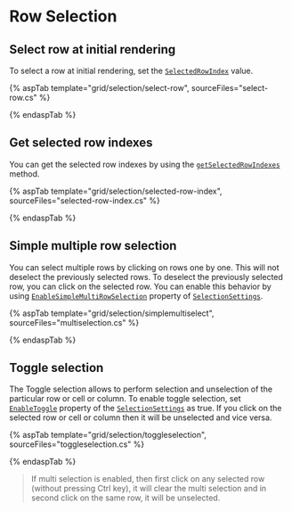 # Row Selection

## Select row at initial rendering

To select a row at initial rendering, set the [`SelectedRowIndex`](https://help.syncfusion.com/cr/aspnetcore-js2/Syncfusion.EJ2.Grids.Grid.html#Syncfusion_EJ2_Grids_Grid_SelectedRowIndex) value.

{% aspTab template="grid/selection/select-row", sourceFiles="select-row.cs" %}

{% endaspTab %}

## Get selected row indexes

You can get the selected row indexes by using the [`getSelectedRowIndexes`](https://ej2.syncfusion.com/documentation/api/grid/#getselectedrowindexes) method.

{% aspTab template="grid/selection/selected-row-index", sourceFiles="selected-row-index.cs" %}

{% endaspTab %}

## Simple multiple row selection

You can select multiple rows by clicking on rows one by one. This will not deselect the previously selected rows. To deselect the previously selected row, you can click on the  selected row. You can enable this behavior by using [`EnableSimpleMultiRowSelection`](https://help.syncfusion.com/cr/aspnetcore-js2/Syncfusion.EJ2.Grids.GridSelectionSettings.html#Syncfusion_EJ2_Grids_GridSelectionSettings_EnableSimpleMultiRowSelection) property of [`SelectionSettings`](https://help.syncfusion.com/cr/aspnetcore-js2/Syncfusion.EJ2.Grids.GridSelectionSettings.html).

{% aspTab template="grid/selection/simplemultiselect", sourceFiles="multiselection.cs" %}

{% endaspTab %}

## Toggle selection

The Toggle selection allows to perform selection and unselection of the particular row or cell or column. To enable toggle selection, set [`EnableToggle`](https://help.syncfusion.com/cr/aspnetcore-js2/Syncfusion.EJ2.Grids.GridSelectionSettings.html#Syncfusion_EJ2_Grids_GridSelectionSettings_EnableToggle) property of the [`SelectionSettings`](https://help.syncfusion.com/cr/aspnetcore-js2/Syncfusion.EJ2.Grids.GridSelectionSettings.html) as true. If you click on the selected row or cell or column then it will be unselected and vice versa.

{% aspTab template="grid/selection/toggleselection", sourceFiles="toggleselection.cs" %}

{% endaspTab %}

> If multi selection is enabled, then first click on any selected row (without pressing Ctrl key), it will clear the multi selection and in second click on the same row, it will be unselected.